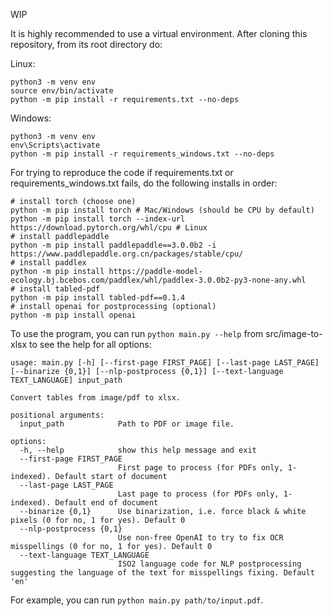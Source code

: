WIP

It is highly recommended to use a virtual environment. After cloning this repository, from its root directory do:

Linux:
```
python3 -m venv env
source env/bin/activate
python -m pip install -r requirements.txt --no-deps
```

Windows:
```
python3 -m venv env
env\Scripts\activate
python -m pip install -r requirements_windows.txt --no-deps
```

For trying to reproduce the code if requirements.txt or requirements_windows.txt fails, do the following installs in order:

```
# install torch (choose one)
python -m pip install torch # Mac/Windows (should be CPU by default)
python -m pip install torch --index-url https://download.pytorch.org/whl/cpu # Linux
# install paddlepaddle
python -m pip install paddlepaddle==3.0.0b2 -i https://www.paddlepaddle.org.cn/packages/stable/cpu/
# install paddlex
python -m pip install https://paddle-model-ecology.bj.bcebos.com/paddlex/whl/paddlex-3.0.0b2-py3-none-any.whl
# install tabled-pdf
python -m pip install tabled-pdf==0.1.4
# install openai for postprocessing (optional)
python -m pip install openai
```

To use the program, you can run `python main.py --help` from src/image-to-xlsx to see the help for all options:

```
usage: main.py [-h] [--first-page FIRST_PAGE] [--last-page LAST_PAGE] [--binarize {0,1}] [--nlp-postprocess {0,1}] [--text-language TEXT_LANGUAGE] input_path

Convert tables from image/pdf to xlsx.

positional arguments:
  input_path            Path to PDF or image file.

options:
  -h, --help            show this help message and exit
  --first-page FIRST_PAGE
                        First page to process (for PDFs only, 1-indexed). Default start of document
  --last-page LAST_PAGE
                        Last page to process (for PDFs only, 1-indexed). Default end of document
  --binarize {0,1}      Use binarization, i.e. force black & white pixels (0 for no, 1 for yes). Default 0
  --nlp-postprocess {0,1}
                        Use non-free OpenAI to try to fix OCR misspellings (0 for no, 1 for yes). Default 0
  --text-language TEXT_LANGUAGE
                        ISO2 language code for NLP postprocessing suggesting the language of the text for misspellings fixing. Default 'en'
```
For example, you can run `python main.py path/to/input.pdf`.
